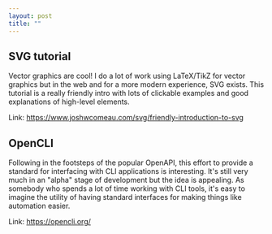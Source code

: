 ```yaml
---
layout: post
title: ""
---
```


## SVG tutorial

Vector graphics are cool! I do a lot of work using LaTeX/TikZ for vector graphics but in the web and for a more modern experience, SVG exists. This tutorial is a really friendly intro with lots of clickable examples and good explanations of high-level elements.

Link: <https://www.joshwcomeau.com/svg/friendly-introduction-to-svg>

## OpenCLI

Following in the footsteps of the popular OpenAPI, this effort to provide a standard for interfacing with CLI applications is interesting. It's still very much in an "alpha" stage of development but the idea is appealing. As somebody who spends a lot of time working with CLI tools, it's easy to imagine the utility of having standard interfaces for making things like automation easier.

Link: <https://opencli.org/>
